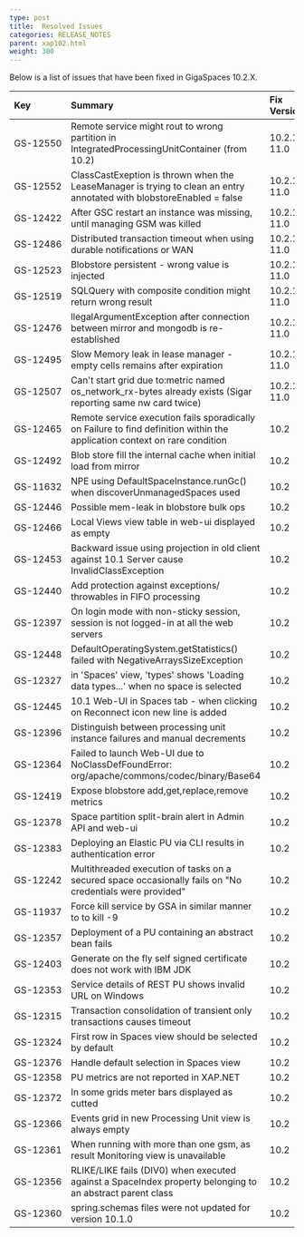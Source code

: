```yaml
---
type: post
title:  Resolved Issues
categories: RELEASE_NOTES
parent: xap102.html
weight: 300
---
```



Below is a list of issues that have been fixed in GigaSpaces 10.2.X.




| Key | Summary | Fix Version/s | Sales Force ID | Platform/s |
|:---------|:--------|:----------------|:---------------|:------------------|
| <nobr>GS-12550</nobr> | Remote service might rout to wrong partition in IntegratedProcessingUnitContainer (from 10.2) | 10.2.1, 11.0 | 9971 | Java |
| GS-12552 | ClassCastExeption is thrown when the LeaseManager is trying to clean an entry annotated with blobstoreEnabled = false | 10.2.1, 11.0 | 10004 | java |
| GS-12422 | After GSC restart an instance was missing, until managing GSM was killed | 10.2.1, 11.0 | 9704 | All |
| GS-12486 | Distributed transaction timeout when using durable notifications or WAN | 10.2.1, 11.0 | 8935 | All |
| GS-12523 | Blobstore persistent - wrong value is injected | 10.2.1, 11.0 |  | All |
| GS-12519 | SQLQuery with composite condition might return wrong result | 10.2.1, 11.0 | 9936 | Java |
| GS-12476 | llegalArgumentException after connection between mirror and mongodb is re-established | 10.2.1, 11.0 | 9832 | Java |
| GS-12495 | Slow Memory leak in lease manager - empty cells remains after expiration | 10.2.1, 11.0 | 9876 | All |
| GS-12507 | Can't start grid due to:metric named os_network_rx-bytes already exists (Sigar reporting same nw card twice) | 10.2.1, 11.0 | 9888, 9766 | All |
| GS-12465 | Remote service execution fails sporadically on Failure to find definition within the application context on rare condition | 10.2 | 9826 | All |
| GS-12492 | Blob store fill the internal cache when initial load from mirror | 10.2 |  | Java |
| GS-11632 | NPE using DefaultSpaceInstance.runGc() when discoverUnmanagedSpaces used | 10.2 | 8587 | All |
| GS-12446 | Possible mem-leak in blobstore bulk ops | 10.2 |  | Java |
| GS-12466 | Local Views view table in web-ui displayed as empty | 10.2 | | Java |
| GS-12453 | Backward issue using projection in old client against 10.1 Server cause InvalidClassException | 10.2 | 9789 | All |
| GS-12440 | Add protection against exceptions/ throwables in FIFO processing | 10.2 | 9720 | All |
| GS-12397 | On login mode with non-sticky session, session is not logged-in at all the web servers | 10.2 |  | All |
| GS-12448 | DefaultOperatingSystem.getStatistics() failed with NegativeArraysSizeException | 10.2 | 9777 | All |
| GS-12327 | in 'Spaces' view, 'types' shows 'Loading data types...' when no space is selected | 10.2 |  | All |
| GS-12445 | 10.1 Web-UI in Spaces tab - when clicking on Reconnect icon new line is added | 10.2 | 9771 | All |
| GS-12396 | Distinguish between processing unit instance failures and manual decrements| 10.2 | 8707 | All |
| GS-12364 | Failed to launch Web-UI due to NoClassDefFoundError: org/apache/commons/codec/binary/Base64 | 10.2 |  | Java |
| GS-12419 | Expose blobstore add,get,replace,remove metrics | 10.2 |  | All |
| GS-12378 | Space partition split-brain alert in Admin API and web-ui | 10.2 |  | Java |
| GS-12383 | Deploying an Elastic PU via CLI results in authentication error | 10.2 | 9708 | All |
| GS-12242 | Multithreaded execution of tasks on a secured space occasionally fails on "No credentials were provided" | 10.2 | 9426 | Java |
| GS-11937 | Force kill service by GSA in similar manner to to kill -9  | 10.2 | 9158,9338 | All |
| GS-12357 | Deployment of a PU containing an abstract bean fails | 10.2 | 9680 | All |
| GS-12403 | Generate on the fly self signed certificate does not work with IBM JDK | 10.2 | 9712 | All |
| GS-12353 | Service details of REST PU shows invalid URL on Windows | 10.2 |  | Java |
| GS-12315 | Transaction consolidation of transient only transactions causes timeout | 10.2 | 9640,9417 | All |
| GS-12324 | First row in Spaces view should be selected by default | 10.2 |  | Java |
| GS-12376 | Handle default selection in Spaces view | 10.2 |  | Java |
| GS-12358 | PU metrics are not reported in XAP.NET | 10.2 |  | .NET |
| GS-12372 | In some grids meter bars displayed as cutted  | 10.2 |  | Java |
| GS-12366 | Events grid in new Processing Unit view is always empty | 10.2 |  | Java |
| GS-12361 | When running with more than one gsm, as result Monitoring view is unavailable | 10.2 |  | All |
| GS-12356 | RLIKE/LIKE fails (DIV0) when executed against a SpaceIndex property belonging to an abstract parent class  | 10.2 | 9654 | All |
| GS-12360 | spring.schemas files were not updated for version 10.1.0 | 10.2 |  | Java |